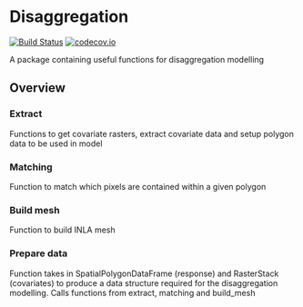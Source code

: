 Disaggregation
==============

[![Build Status](https://travis-ci.org/aknandi/disaggregation.svg)](https://travis-ci.org/aknandi/disaggregation)
[![codecov.io](https://codecov.io/github/aknandi/disaggregation/coverage.svg?branch=master)](https://codecov.io/github/aknandi/disaggregation?branch=master)

A package containing useful functions for disaggregation modelling


Overview
--------

### Extract

Functions to get covariate rasters, extract covariate data and setup polygon data to be used in model


### Matching

Function to match which pixels are contained within a given polygon


### Build mesh

Function to build INLA mesh

### Prepare data

Function takes in SpatialPolygonDataFrame (response) and RasterStack (covariates) to produce a data structure required for the disaggregation modelling. Calls functions from extract, matching and build_mesh



